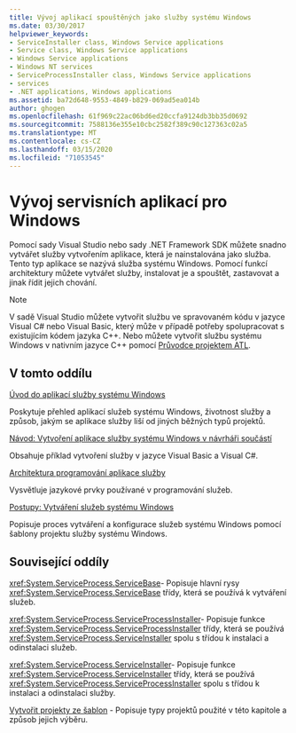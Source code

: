 ```yaml
---
title: Vývoj aplikací spouštěných jako služby systému Windows
ms.date: 03/30/2017
helpviewer_keywords:
- ServiceInstaller class, Windows Service applications
- Service class, Windows Service applications
- Windows Service applications
- Windows NT services
- ServiceProcessInstaller class, Windows Service applications
- services
- .NET applications, Windows applications
ms.assetid: ba72d648-9553-4849-b829-069ad5ea014b
author: ghogen
ms.openlocfilehash: 61f969c22ac06bd6ed20ccfa9124db3bb35d0692
ms.sourcegitcommit: 7588136e355e10cbc2582f389c90c127363c02a5
ms.translationtype: MT
ms.contentlocale: cs-CZ
ms.lasthandoff: 03/15/2020
ms.locfileid: "71053545"
---
```

# <a name="develop-windows-service-apps"></a>Vývoj servisních aplikací pro Windows

Pomocí sady Visual Studio nebo sady .NET Framework SDK můžete snadno vytvářet služby vytvořením aplikace, která je nainstalována jako služba. Tento typ aplikace se nazývá služba systému Windows. Pomocí funkcí architektury můžete vytvářet služby, instalovat je a spouštět, zastavovat a jinak řídit jejich chování.

> [!NOTE]
> V sadě Visual Studio můžete vytvořit službu ve spravovaném kódu v jazyce Visual C# nebo Visual Basic, který může v případě potřeby spolupracovat s existujícím kódem jazyka C++. Nebo můžete vytvořit službu systému Windows v nativním jazyce C++ pomocí [Průvodce projektem ATL](/cpp/atl/reference/atl-project-wizard).

## <a name="in-this-section"></a>V tomto oddílu

[Úvod do aplikací služby systému Windows](introduction-to-windows-service-applications.md)

Poskytuje přehled aplikací služeb systému Windows, životnost služby a způsob, jakým se aplikace služby liší od jiných běžných typů projektů.

[Návod: Vytvoření aplikace služby systému Windows v návrháři součástí](walkthrough-creating-a-windows-service-application-in-the-component-designer.md)

Obsahuje příklad vytvoření služby v jazyce Visual Basic a Visual C#.

[Architektura programování aplikace služby](service-application-programming-architecture.md)

Vysvětluje jazykové prvky používané v programování služeb.

[Postupy: Vytváření služeb systému Windows](how-to-create-windows-services.md)

Popisuje proces vytváření a konfigurace služeb systému Windows pomocí šablony projektu služby systému Windows.

## <a name="related-sections"></a>Související oddíly

<xref:System.ServiceProcess.ServiceBase>- Popisuje hlavní rysy <xref:System.ServiceProcess.ServiceBase> třídy, která se používá k vytváření služeb.

<xref:System.ServiceProcess.ServiceProcessInstaller>- Popisuje funkce <xref:System.ServiceProcess.ServiceProcessInstaller> třídy, která se používá <xref:System.ServiceProcess.ServiceInstaller> spolu s třídou k instalaci a odinstalaci služeb.

<xref:System.ServiceProcess.ServiceInstaller>- Popisuje funkce <xref:System.ServiceProcess.ServiceInstaller> třídy, která se používá <xref:System.ServiceProcess.ServiceProcessInstaller> spolu s třídou k instalaci a odinstalaci služby.

[Vytvořit projekty ze šablon](https://docs.microsoft.com/previous-versions/visualstudio/visual-studio-2013/0fyc0azh(v=vs.120)) - Popisuje typy projektů použité v této kapitole a způsob jejich výběru.
